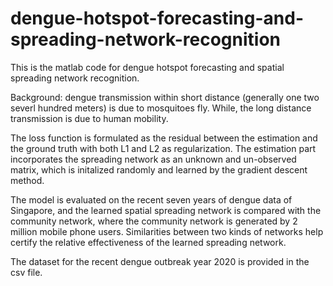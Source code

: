 # dengue-hotspot-forecasting-and-spreading-network-recognition

This is the matlab code for dengue hotspot forecasting and spatial spreading network recognition.

Background: dengue transmission within short distance (generally one two severl hundred meters) is due to mosquitoes fly. While, the long distance transmission is due to human mobility.

The loss function is formulated as the residual between the estimation and the ground truth with both L1 and L2 as regularization. The estimation part incorporates the spreading network as an unknown and un-observed matrix, which is initalized randomly and learned by the gradient descent method. 

The model is evaluated on the recent seven years of dengue data of Singapore, and the learned spatial spreading network is compared with the community network, where the community network is generated by 2 million mobile phone users. Similarities between two kinds of networks help certify the relative effectiveness of the learned spreading network. 

The dataset for the recent dengue outbreak year 2020 is provided in the csv file.

